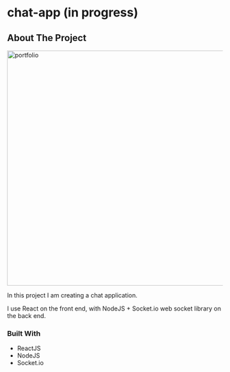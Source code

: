 # chat-app (in progress)

<!-- ABOUT THE PROJECT -->
## About The Project

[<img align="center" alt="portfolio" width="550px" src="https://user-images.githubusercontent.com/71411560/107294019-ee2ef880-6a6c-11eb-9a13-f7d326c7402b.png" />](https://inspiring-curran-d1fe7b.netlify.app/)

In this project I am creating a chat application.

I use  React on the front end, with NodeJS + Socket.io web socket library on the back end. 


### Built With

* ReactJS
* NodeJS
* Socket.io
